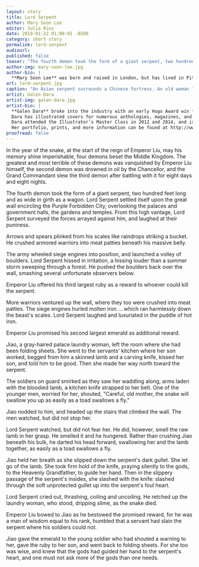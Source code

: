 ```yaml
---
layout: story
title: Lord Serpent
author: Mary Soon Lee
editor: Julia Rios
date: 2019-01-22 01:00:01 -0500
category: short story
permalink: lord-serpent
audiourl:
published: false
teaser: "The fourth demon took the form of a giant serpent, two hundred feet long and as wide in girth as a wagon."
author-img: mary-soon-lee.jpg
author-bio: |
  **Mary Soon Lee** was born and raised in London, but has lived in Pittsburgh for over twenty years. She writes both fiction and poetry, and has won the Rhysling Award and the Elgin Award. Her credits include _Analog_, _Daily Science Fiction_, _The Magazine of Fantasy & Science Fiction_, _Lightspeed Magazine_, and 119 haiku in _Science_. She has an antiquated website at [http://www.marysoonlee.com](http://www.marysoonlee.com).
art: lord-serpent.jpg
caption: "An Asian serpent surrounds a Chinese fortress. An old woman looks on."
artist: Galen Dara
artist-img: galen-dara.jpg
artist-bio: |
  **Galen Dara** broke into the industry with an early Hugo Award win for Best Fan Artist in 2013, followed by a nomination in 2014 for Best Professional Artist, a category very few women had ever been nominated for. She quickly followed up with more nominations for the Hugo and Chesley Awards, and won the World Fantasy Award in 2016.
  Dara has illustrated covers for numerous anthologies, magazines, and novels, as well as games and comics. Working primarily in digital mediums with a raw, impressionistic bent, Dara’s art balances whimsey and horror, using bright strikes of color to highlight her dark, dreamy compositions. She finds her inspiration in “monsters, mystics, and dead things”, elements that are often found or referenced in her paintings.
  Dara attended the Illustrator’s Master Class in 2012 and 2014, and is a frequent participant in the Spectrum Art Show. Widely regarded as one of the best up and coming artists in the field, Dara currently works with a number of regular publications, including _Fireside Magazine_, _Lightspeed_,  _Uncanny Magazine_, _Subterranean Press_, and many more.
  Her portfolio, prints, and more information can be found at http://www.galendara.com
proofread: false
---
```


In the year of the snake, at the start of the reign of Emperor Liu, may his memory shine imperishable, four demons beset the Middle Kingdom. The greatest and most terrible of these demons was vanquished by Emperor Liu himself, the second demon was drowned in oil by the Chancellor, and the Grand Commandant slew the third demon after battling with it for eight days and eight nights.

The fourth demon took the form of a giant serpent, two hundred feet long and as wide in girth as a wagon. Lord Serpent settled itself upon the great wall encircling the Purple Forbidden City, overlooking the palaces and government halls, the gardens and temples. From this high vantage, Lord Serpent surveyed the forces arrayed against him, and laughed at their puniness.

Arrows and spears plinked from his scales like raindrops striking a bucket. He crushed armored warriors into meat patties beneath his massive belly.

The army wheeled siege engines into position, and launched a volley of boulders. Lord Serpent hissed in irritation, a hissing louder than a summer storm sweeping through a forest. He pushed the boulders back over the wall, smashing several unfortunate observers below.

Emperor Liu offered his third largest ruby as a reward to whoever could kill the serpent.

More warriors ventured up the wall, where they too were crushed into meat patties. The siege engines hurled molten iron ... which ran harmlessly down the beast's scales. Lord Serpent laughed and luxuriated in the puddle of hot iron.

Emperor Liu promised his second largest emerald as additional reward.

Jiao, a gray-haired palace laundry woman, left the room where she had been folding sheets. She went to the servants' kitchen where her son worked, begged from him a skinned lamb and a carving knife, kissed her son, and told him to be good. Then she made her way north toward the serpent.

The soldiers on guard smirked as they saw her waddling along, arms laden with the bloodied lamb, a kitchen knife strapped to her belt. One of the younger men, worried for her, shouted, "Careful, old mother, the snake will swallow you up as easily as a toad swallows a fly."

Jiao nodded to him, and headed up the stairs that climbed the wall. The men watched, but did not stop her.

Lord Serpent watched, but did not fear her. He did, however, smell the raw lamb in her grasp. He smelled it and he hungered. Rather than crushing Jiao beneath his bulk, he darted his head forward, swallowing her and the lamb together, as easily as a toad swallows a fly.

Jiao held her breath as she slipped down the serpent's dark gullet. She let go of the lamb. She took firm hold of the knife, praying silently to the gods, to the Heavenly Grandfather, to guide her hand. Then in the slippery passage of the serpent's insides, she slashed with the knife: slashed through the soft unprotected gullet up into the serpent's foul heart.

Lord Serpent cried out, thrashing, coiling and uncoiling. He retched up the laundry woman, who stood, dripping slime, as the snake died.

Emperor Liu bowed to Jiao as he bestowed the promised reward, for he was a man of wisdom equal to his rank, humbled that a servant had slain the serpent where his soldiers could not.

Jiao gave the emerald to the young soldier who had shouted a warning to her, gave the ruby to her son, and went back to folding sheets. For she too was wise, and knew that the gods had guided her hand to the serpent's heart, and one must not ask more of the gods than one needs.

